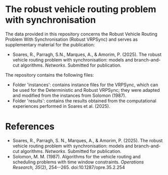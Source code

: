 # The robust vehicle routing problem with synchronisation

The data provided in this repository concerns the Robust Vehicle Routing Problem With Synchronisation (Robust VRPSync) and serves as supplementary material for the publication:
- Soares, R., Parragh, S.N., Marques, A., & Amorim, P. (2025). The robust vehicle routing problem with synchronisation: models and branch-and-cut algorithms. *Networks*. Submitted for publication.

The repository contains the following files:
- Folder 'instances': contains instance files for the VRPSync, which can be used for the Deterministic and Robust VRPSync; they were adapted and modified from the instances from Solomon (1987).
- Folder 'results': contains the results obtained from the computational experiences performed in Soares et al. (2025).

# References

- Soares, R., Parragh, S. N., Marques, A., & Amorim, P. (2025). The robust vehicle routing problem with synchronisation: models and branch-and-cut algorithms. *Networks*. Submitted for publication.
- Solomon, M. M. (1987). Algorithms for the vehicle routing and scheduling problems with time window constraints. *Operations Research, 35*(2), 254--265. doi:10.1287/opre.35.2.254 
